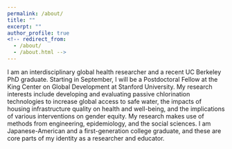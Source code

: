 ```yaml
---
permalink: /about/
title: ""
excerpt: ""
author_profile: true
<!-- redirect_from: 
  - /about/
  - /about.html -->
---
```


I am an interdisciplinary global health researcher and a recent UC Berkeley PhD graduate. Starting in September, I will be a Postdoctoral Fellow at the King Center on Global Development at Stanford University. My research interests include developing and evaluating passive chlorination technologies to increase global access to safe water, the impacts of housing infrastructure quality on health and well-being, and the implications of various interventions on gender equity. My research makes use of methods from engineering, epidemiology, and the social sciences. I am Japanese-American and a first-generation college graduate, and these are core parts of my identity as a researcher and educator.
